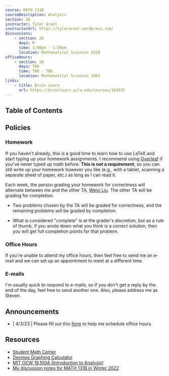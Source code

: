 ```yaml
---
course: MATH 131B
courseDescription: Analysis
section: 2A
instructor: Tyler Arant
instructorUrl: https://tylerarant.wordpress.com/
discussions:
    - section: 2A
      days: R
      time: 1:00pm - 1:50pm
      location: Mathematical Sciences 6229
officeHours:
    - section: 2A
      days: TBD
      time: TBD - TBD
      location: Mathematical Sciences 2961
links:
    - title: Bruin Learn
      url: https://bruinlearn.ucla.edu/courses/162635
---
```


## Table of Contents

## Policies

### Homework

If you haven't already, this is a good time to learn how to use LaTeX and start typing up your homework assignments. I recommend using [Overleaf](https://www.overleaf.com/) if you've never typed up math before. **This is not a requirement**, so you can still write up your homework however you like (e.g., with a tablet, scanning a separate sheet of paper, etc.) as long as I can read it.

Each week, the person grading your homework for correctness will alternate between me and the other TA, [Weiyi Liu](https://www.math.ucla.edu/~liuweiyi). The other TA will be grading for completion.

-   Two problems chosen by the TA will be graded for correctness, and the remaining problems will be graded by completion.

-   What is considered "complete" is at the grader's discretion, but as a rule of thumb, if you wrote down what you think is a correct solution, then you will get full completion points for that problem.

### Office Hours

If you're unable to attend my office hours, then feel free to send me an e-mail and we can set up an appointment to meet at a different time.

### E-mails

I'm usually quick to respond to e-mails, so if you don't get a reply by the end of the day, feel free to send another one. Also, please address me as Steven.

## Announcements

-   | 4/3/23 | Please fill out this [form](https://forms.gle/wbusXvY4hWkfSJ3J8) to help me schedule office hours.

## Resources

-   [Student Math Center](https://ww3.math.ucla.edu/student-math-center/)
-   [Desmos Graphing Calculator](https://www.desmos.com/calculator)
-   [MIT OCW 18.100A (Introduction to Analysis)](https://ocw.mit.edu/courses/mathematics/18-100b-analysis-i-fall-2010/)
-   [My discussion notes for MATH 131B in Winter 2022](https://www.math.ucla.edu/~steven/teaching/22w.131b.1/#notes)

<!-- ## Notes

-   notes::week-1.md
-   notes::week-2.md
-   notes::week-3.md
-   notes::week-4.md
-   notes::week-5.md
-   notes::week-6.md
-   notes::week-7.md
-   notes::week-8.md
-   notes::week-9.md
-   notes::week-10.md -->

